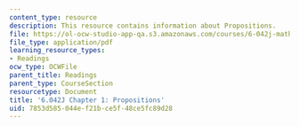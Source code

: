 ```yaml
---
content_type: resource
description: This resource contains information about Propositions.
file: https://ol-ocw-studio-app-qa.s3.amazonaws.com/courses/6-042j-mathematics-for-computer-science-fall-2010/7853d585044ef21bce5f48ce5fc89d28_MIT6_042JF10_chap01.pdf
file_type: application/pdf
learning_resource_types:
- Readings
ocw_type: OCWFile
parent_title: Readings
parent_type: CourseSection
resourcetype: Document
title: '6.042J Chapter 1: Propositions'
uid: 7853d585-044e-f21b-ce5f-48ce5fc89d28
---
```

